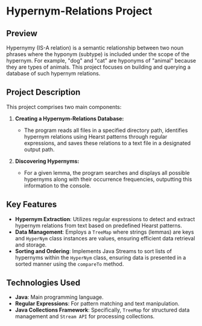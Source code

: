 # Hypernym-Relations Project

## Preview
Hypernymy (IS-A relation) is a semantic relationship between two noun phrases where the hyponym (subtype) is included under the scope of the hypernym. For example, "dog" and "cat" are hyponyms of "animal" because they are types of animals. This project focuses on building and querying a database of such hypernym relations.

## Project Description
This project comprises two main components:

1. **Creating a Hypernym-Relations Database:**
   - The program reads all files in a specified directory path, identifies hypernym relations using Hearst patterns through regular expressions, and saves these relations to a text file in a designated output path.

2. **Discovering Hypernyms:**
   - For a given lemma, the program searches and displays all possible hypernyms along with their occurrence frequencies, outputting this information to the console.

## Key Features
- **Hypernym Extraction**: Utilizes regular expressions to detect and extract hypernym relations from text based on predefined Hearst patterns.
- **Data Management**: Employs a `TreeMap` where strings (lemmas) are keys and `HyperNym` class instances are values, ensuring efficient data retrieval and storage.
- **Sorting and Ordering**: Implements Java Streams to sort lists of hypernyms within the `HyperNym` class, ensuring data is presented in a sorted manner using the `compareTo` method.

## Technologies Used
- **Java**: Main programming language.
- **Regular Expressions**: For pattern matching and text manipulation.
- **Java Collections Framework**: Specifically, `TreeMap` for structured data management and `Stream API` for processing collections.
